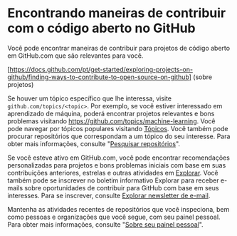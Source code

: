 # Encontrando maneiras de contribuir com o código aberto no GitHub

Você pode encontrar maneiras de contribuir para projetos de código aberto em GitHub.com que são relevantes para você.

[https://docs.github.com/pt/get-started/exploring-projects-on-github/finding-ways-to-contribute-to-open-source-on-github] (sobre projetos)

Se houver um tópico específico que lhe interessa, visite `github.com/topics/<topic>`. Por exemplo, se você estiver interessado em aprendizado de máquina, poderá encontrar projetos relevantes e bons problemas visitando https://github.com/topics/machine-learning. Você pode navegar por tópicos populares visitando [Tópicos](https://github.com/topics). Você também pode procurar repositórios que correspondam a um tópico do seu interesse. Para obter mais informações, consulte "[Pesquisar repositórios](https://docs.github.com/pt/search-github/searching-on-github/searching-for-repositories#search-by-topic)".

Se você esteve ativo em GitHub.com, você pode encontrar recomendações personalizadas para projetos e bons problemas iniciais com base em suas contribuições anteriores, estrelas e outras atividades em [Explorar](https://github.com/explore). Você também pode se inscrever no boletim informativo Explorar para receber e-mails sobre oportunidades de contribuir para GitHub com base em seus interesses. Para se inscrever, consulte [Explorar newsletter de e-mail](https://github.com/explore/subscribe).

Mantenha as atividades recentes de repositórios que você inspeciona, bem como pessoas e organizações que você segue, com seu painel pessoal. Para obter mais informações, consulte "[Sobre seu painel pessoal](https://docs.github.com/pt/articles/about-your-personal-dashboard)".